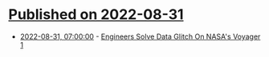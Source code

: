 # [Published on 2022-08-31](index.md)

* [2022-08-31, 07:00:00](https://science.slashdot.org/story/22/08/31/0024253/engineers-solve-data-glitch-on-nasas-voyager-1?utm_source=rss1.0mainlinkanon&utm_medium=feed) - [Engineers Solve Data Glitch On NASA's Voyager 1](https://science.slashdot.org/story/22/08/31/0024253/engineers-solve-data-glitch-on-nasas-voyager-1?utm_source=rss1.0mainlinkanon&utm_medium=feed)
